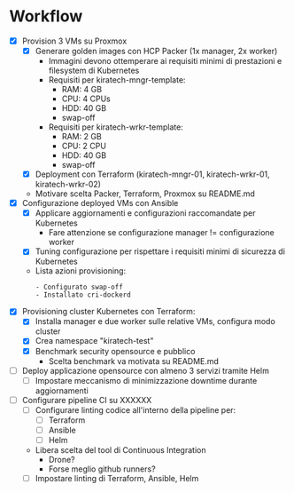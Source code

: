 # Workflow

- [X] Provision 3 VMs su Proxmox
    - [X] Generare golden images con HCP Packer (1x manager, 2x worker)
        - Immagini devono ottemperare ai requisiti minimi di prestazioni e filesystem di Kubernetes
        - Requisiti per kiratech-mngr-template:
            - RAM: 4 GB
            - CPU: 4 CPUs
            - HDD: 40 GB
            - swap-off
        - Requisiti per kiratech-wrkr-template:
            - RAM: 2 GB
            - CPU: 2 CPU
            - HDD: 40 GB
            - swap-off
    - [X] Deployment con Terraform (kiratech-mngr-01, kiratech-wrkr-01, kiratech-wrkr-02)
    - Motivare scelta Packer, Terraform, Proxmox su README.md
- [X] Configurazione deployed VMs con Ansible
    - [X] Applicare aggiornamenti e configurazioni raccomandate per Kubernetes
        - Fare attenzione se configurazione manager != configurazione worker
    - [X] Tuning configurazione per rispettare i requisiti minimi di sicurezza di Kubernetes
    - Lista azioni provisioning:
        ```
        - Configurato swap-off
        - Installato cri-dockerd
        ```
- [X] Provisioning cluster Kubernetes con Terraform:
	- [X] Installa manager e due worker sulle relative VMs, configura modo cluster
	- [X] Crea namespace "kiratech-test"
	- [X] Benchmark security opensource e pubblico
        - Scelta benchmark va motivata su README.md
- [ ] Deploy applicazione opensource con almeno 3 servizi tramite Helm
	- [ ] Impostare meccanismo di minimizzazione downtime durante aggiornamenti
- [ ] Configurare pipeline CI su XXXXXX
    - [ ] Configurare linting codice all'interno della pipeline per:
        - [ ] Terraform
        - [ ] Ansible
        - [ ] Helm
    - Libera scelta del tool di Continuous Integration 
        - Drone? 
        - Forse meglio github runners?
	- [ ] Impostare linting di Terraform, Ansible, Helm
